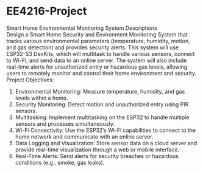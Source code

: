 # EE4216-Project
Smart Home Environmental Monitoring System 
Descriptions  
Design a Smart Home Security and Environment Monitoring System that tracks various environmental 
parameters (temperature, humidity, motion, and gas detection) and provides security alerts. This system 
will use ESP32-S3 DevKits, which will multitask to handle various sensors, connect to Wi-Fi, and send 
data to an online server. The system will also include real-time alerts for unauthorized entry or 
hazardous gas levels, allowing users to remotely monitor and control their home environment and 
security. 
Project Objectives: 
1. Environmental Monitoring: Measure temperature, humidity, and gas levels within a home. 
2. Security Monitoring: Detect motion and unauthorized entry using PIR sensors. 
3. Multitasking: Implement multitasking on the ESP32 to handle multiple sensors and processes 
simultaneously. 
4. Wi-Fi Connectivity: Use the ESP32’s Wi-Fi capabilities to connect to the home network and 
communicate with an online server. 
5. Data Logging and Visualization: Store sensor data on a cloud server and provide real-time 
visualization through a web or mobile interface. 
6. Real-Time Alerts: Send alerts for security breaches or hazardous conditions (e.g., smoke, gas 
leaks). 

